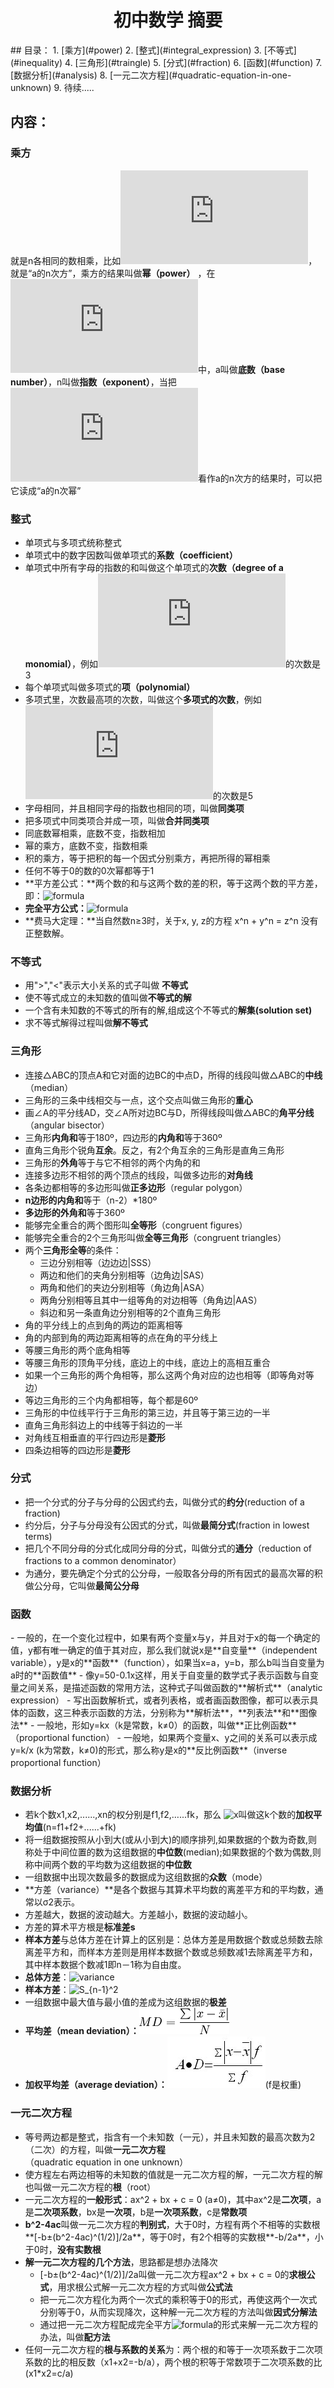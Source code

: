 <h1 align = "center">初中数学 摘要</h1>
## 目录：
1. [乘方](#power)
2. [整式](#integral_expression)
3. [不等式](#inequality)
4. [三角形](#traingle)
5. [分式](#fraction)
6. [函数](#function)
7. [数据分析](#analysis)
8. [一元二次方程](#quadratic-equation-in-one-unknown)
9. 待续.....

## 内容：


<h3 id="power">乘方</h3>

就是n各相同的数相乘，比如![a^n](http://latex.codecogs.com/gif.latex?a%5En)，就是“a的n次方”，乘方的结果叫做**幂（power）** ，在![a^n](http://latex.codecogs.com/gif.latex?a%5En)中，a叫做**底数（base number）**，n叫做**指数（exponent）**，当把![a^n](http://latex.codecogs.com/gif.latex?a%5En)看作a的n次方的结果时，可以把它读成“a的n次幂”

<h3 id="integral_expression">整式</h3>

- 单项式与多项式统称整式
- 单项式中的数字因数叫做单项式的**系数（coefficient）**
- 单项式中所有字母的指数的和叫做这个单项式的**次数（degree of a monomial）**，例如![2a^3](http://latex.codecogs.com/gif.latex?2a%5E3)的次数是3
- 每个单项式叫做多项式的**项（polynomial）**
- 多项式里，次数最高项的次数，叫做这个**多项式的次数**，例如![2a^3b^2+3b](http://latex.codecogs.com/gif.latex?2a%5E3b%5E2+3b)的次数是5
- 字母相同，并且相同字母的指数也相同的项，叫做**同类项**
- 把多项式中同类项合并成一项，叫做**合并同类项**
- 同底数幂相乘，底数不变，指数相加
- 幂的乘方，底数不变，指数相乘
- 积的乘方，等于把积的每一个因式分别乘方，再把所得的幂相乘
- 任何不等于0的数的0次幂都等于1
- **平方差公式：**两个数的和与这两个数的差的积，等于这两个数的平方差，即：![formula](https://ss0.baidu.com/6ONWsjip0QIZ8tyhnq/it/u=3972351108,2312720346&fm=58)
- **完全平方公式：**![formula](https://ss2.baidu.com/6ONYsjip0QIZ8tyhnq/it/u=197666933,2478185337&fm=58)
- **费马大定理：**当自然数n≥3时，关于x, y, z的方程 x^n + y^n = z^n 没有正整数解。

<h3 id="inequality">不等式</h3>

- 用">","<"表示大小关系的式子叫做 **不等式**
- 使不等式成立的未知数的值叫做**不等式的解**
- 一个含有未知数的不等式的所有的解,组成这个不等式的**解集(solution set)**
- 求不等式解得过程叫做**解不等式**

<h3 id="traingle">三角形</h3>

- 连接△ABC的顶点A和它对面的边BC的中点D，所得的线段叫做△ABC的**中线**（median）
- 三角形的三条中线相交与一点，这个交点叫做三角形的**重心**
- 画∠A的平分线AD，交∠A所对边BC与D，所得线段叫做△ABC的**角平分线**（angular bisector）
- 三角形**内角和**等于180º，四边形的**内角和**等于360º
- 直角三角形个锐角**互余**。反之，有2个角互余的三角形是直角三角形
- 三角形的**外角**等于与它不相邻的两个内角的和
- 连接多边形不相邻的两个顶点的线段，叫做多边形的**对角线**
- 各条边都相等的多边形叫做**正多边形**（regular polygon）
- **n边形的内角和**等于（n-2）*180º
- **多边形的外角和**等于360º
- 能够完全重合的两个图形叫**全等形**（congruent figures）
- 能够完全重合的2个三角形叫做**全等三角形**（congruent triangles）
- 两个**三角形全等**的条件：
  - 三边分别相等（边边边|SSS）
  - 两边和他们的夹角分别相等（边角边|SAS）
  - 两角和他们的夹边分别相等（角边角|ASA）
  - 两角分别相等且其中一组等角的对边相等（角角边|AAS）
  - 斜边和另一条直角边分别相等的2个直角三角形
- 角的平分线上的点到角的两边的距离相等
- 角的内部到角的两边距离相等的点在角的平分线上
- 等腰三角形的两个底角相等
- 等腰三角形的顶角平分线，底边上的中线，底边上的高相互重合
- 如果一个三角形的两个角相等，那么这两个角对应的边也相等（即等角对等边）
- 等边三角形的三个内角都相等，每个都是60º
- 三角形的中位线平行于三角形的第三边，并且等于第三边的一半
- 直角三角形斜边上的中线等于斜边的一半
- 对角线互相垂直的平行四边形是**菱形**
- 四条边相等的四边形是**菱形**

<h3 id="fraction">分式</h3>

- 把一个分式的分子与分母的公因式约去，叫做分式的**约分**(reduction of a fraction)
- 约分后，分子与分母没有公因式的分式，叫做**最简分式**(fraction in lowest terms)
- 把几个不同分母的分式化成同分母的分式，叫做分式的**通分**（reduction of fractions to a common denominator）
- 为通分，要先确定个分式的公分母，一般取各分母的所有因式的最高次幂的积做公分母，它叫做**最简公分母**

<h3 id="function">函数</h3>
- 一般的，在一个变化过程中，如果有两个变量x与y，并且对于x的每一个确定的值，y都有唯一确定的值于其对应，那么我们就说x是**自变量**（independent variable），y是x的**函数**（function），如果当x=a，y=b，那么b叫当自变量为a时的**函数值**
- 像y=50-0.1x这样，用关于自变量的数学式子表示函数与自变量之间关系，是描述函数的常用方法，这种式子叫做函数的**解析式**（analytic expression）
- 写出函数解析式，或者列表格，或者画函数图像，都可以表示具体的函数，这三种表示函数的方法，分别称为**解析法**，**列表法**和**图像法**
- 一般地，形如y=kx（k是常数，k≠0）的函数，叫做**正比例函数**（proportional function）
- 一般地，如果两个变量x、y之间的关系可以表示成y=k/x (k为常数，k≠0)的形式，那么称y是x的**反比例函数**（inverse proportional function）

<h3 id="analysis">数据分析</h3>

- 若k个数x1,x2,......,xn的权分别是f1,f2,…...fk，那么 ![x](http://pic.baike.soso.com/p/20130713/20130713181812-666140510.jpg)叫做这k个数的**加权平均值**(n=f1+f2+......+fk)
- 将一组数据按照从小到大(或从小到大)的顺序排列,如果数据的个数为奇数,则称处于中间位置的数为这组数据的**中位数**(median);如果数据的个数为偶数,则称中间两个数的平均数为这组数据的**中位数**
- 一组数据中出现次数最多的数据成为这组数据的**众数**（mode）
- **方差（variance）**是各个数据与其算术平均数的离差平方和的平均数，通常以σ2表示。
- 方差越大，数据的波动越大。方差越小，数据的波动越小。
- 方差的算术平方根是**标准差s**
- **样本方差**与总体方差在计算上的区别是：总体方差是用数据个数或总频数去除离差平方和，而样本方差则是用样本数据个数或总频数减1去除离差平方和，其中样本数据个数减1即n－1称为自由度。
- **总体方差**：![variance](http://wiki.mbalib.com/w/images/math/1/a/2/1a28eba1b3ca17b3cc16055d9ef32662.png)
- **样本方差**：![S_{n-1}^2](http://wiki.mbalib.com/w/images/math/2/8/d/28d5626689ac08c8467e2b542280261d.png)
- 一组数据中最大值与最小值的差成为这组数据的**极差**
- **平均差（mean deviation）：**![pingjuncha](https://raw.githubusercontent.com/YaoHuiJi/Blog/master/images/平均差.jpg)
- **加权平均差（average deviation）：**![jiaquanpingjuncha](https://raw.githubusercontent.com/YaoHuiJi/Blog/master/images/加权平均差.jpg)(f是权重)

<h3 id="quadratic-equation-in-one-unknown">一元二次方程</h3>

- 等号两边都是整式，指含有一个未知数（一元），并且未知数的最高次数为2（二次）的方程，叫做**一元二次方程**（quadratic equation in one unknown）
- 使方程左右两边相等的未知数的值就是一元二次方程的解，一元二次方程的解也叫做一元二次方程的**根**（root）
- 一元二次方程的**一般形式**：ax^2 + bx + c = 0 (a≠0)，其中ax^2是**二次项**，a是**二次项系数**，bx是**一次项**，b是**一次项系数**，c是**常数项**
- **b^2-4ac**叫做一元二次方程的**判别式**，大于0时，方程有两个不相等的实数根**[-b±(b^2-4ac)^(1/2)]/2a**，等于0时，有2个相等的实数根**-b/2a**，小于0时，**没有实数根**
- **解一元二次方程的几个方法**，思路都是想办法降次
  - [-b±(b^2-4ac)^(1/2)]/2a叫做一元二次方程ax^2 + bx + c = 0的**求根公式**，用求根公式解一元二次方程的方式叫做**公式法**
  - 把一元二次方程化为两个一次式的乘积等于0的形式，再使这两个一次式分别等于0，从而实现降次，这种解一元二次方程的方法叫做**因式分解法**
  - 通过把一元二次方程配成完全平方![formula](https://ss2.baidu.com/6ONYsjip0QIZ8tyhnq/it/u=197666933,2478185337&fm=58)的形式来解一元二次方程的办法，叫做**配方法**
- 任何一元二次方程的**根与系数的关系**为：两个根的和等于一次项系数于二次项系数的比的相反数（x1+x2=-b/a），两个根的积等于常数项于二次项系数的比(x1*x2=c/a)